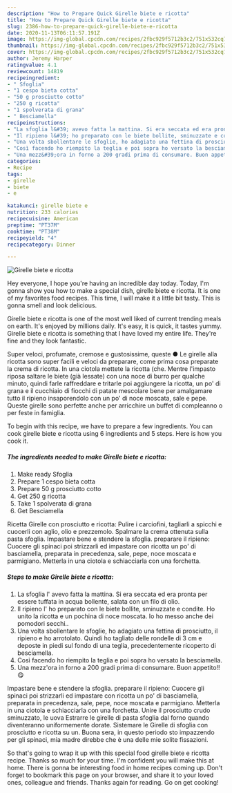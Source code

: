 ```yaml
---
description: "How to Prepare Quick Girelle biete e ricotta"
title: "How to Prepare Quick Girelle biete e ricotta"
slug: 2386-how-to-prepare-quick-girelle-biete-e-ricotta
date: 2020-11-13T06:11:57.191Z
image: https://img-global.cpcdn.com/recipes/2fbc929f5712b3c2/751x532cq70/girelle-biete-e-ricotta-recipe-main-photo.jpg
thumbnail: https://img-global.cpcdn.com/recipes/2fbc929f5712b3c2/751x532cq70/girelle-biete-e-ricotta-recipe-main-photo.jpg
cover: https://img-global.cpcdn.com/recipes/2fbc929f5712b3c2/751x532cq70/girelle-biete-e-ricotta-recipe-main-photo.jpg
author: Jeremy Harper
ratingvalue: 4.1
reviewcount: 14819
recipeingredient:
- " Sfoglia"
- "1 cespo bieta cotta"
- "50 g prosciutto cotto"
- "250 g ricotta"
- "1 spolverata di grana"
- " Besciamella"
recipeinstructions:
- "La sfoglia l&#39; avevo fatta la mattina. Si era seccata ed era pronta per essere tuffata in acqua bollente, salata con un filo di olio."
- "Il ripieno l&#39; ho preparato con le biete bollite, sminuzzate e condite. Ho unito la ricotta e un pochina di noce moscata. Io ho messo anche dei pomodori secchi.."
- "Una volta sbollentare le sfoglie, ho adagiato una fettina di prosciutto, il ripieno e ho arrotolato. Quindi ho tagliato delle rondelle di 3 cm e deposte in piedi sul fondo di una teglia, precedentemente ricoperto di besciamella."
- "Così facendo ho riempito la teglia e poi sopra ho versato la besciamella."
- "Una mezz&#39;ora in forno a 200 gradi prima di consumare. Buon appetito!! 😋"
categories:
- Recipe
tags:
- girelle
- biete
- e

katakunci: girelle biete e 
nutrition: 233 calories
recipecuisine: American
preptime: "PT37M"
cooktime: "PT38M"
recipeyield: "4"
recipecategory: Dinner

---
```



![Girelle biete e ricotta](https://img-global.cpcdn.com/recipes/2fbc929f5712b3c2/751x532cq70/girelle-biete-e-ricotta-recipe-main-photo.jpg)

Hey everyone, I hope you're having an incredible day today. Today, I'm gonna show you how to make a special dish, girelle biete e ricotta. It is one of my favorites food recipes. This time, I will make it a little bit tasty. This is gonna smell and look delicious.

Girelle biete e ricotta is one of the most well liked of current trending meals on earth. It's enjoyed by millions daily. It's easy, it is quick, it tastes yummy. Girelle biete e ricotta is something that I have loved my entire life. They're fine and they look fantastic.

Super veloci, profumate, cremose e gustosissime, queste ● Le girelle alla ricotta sono super facili e veloci da preparare, come prima cosa preparate la crema di ricotta. In una ciotola mettete la ricotta (che. Mentre l&#39;impasto riposa saltare le biete (già lessate) con una noce di burro per qualche minuto, quindi farle raffreddare e tritarle poi aggiungere la ricotta, un po&#39; di grana e il cucchiaio di fiocchi di patate mescolare bene per amalgamare tutto il ripieno insaporendolo con un po&#39; di noce moscata, sale e pepe. Queste girelle sono perfette anche per arricchire un buffet di compleanno o per feste in famiglia.


To begin with this recipe, we have to prepare a few ingredients. You can cook girelle biete e ricotta using 6 ingredients and 5 steps. Here is how you cook it.

<!--inarticleads1-->

##### The ingredients needed to make Girelle biete e ricotta:

1. Make ready  Sfoglia
1. Prepare 1 cespo bieta cotta
1. Prepare 50 g prosciutto cotto
1. Get 250 g ricotta
1. Take 1 spolverata di grana
1. Get  Besciamella


Ricetta Girelle con prosciutto e ricotta: Pulire i carciofini, tagliarli a spicchi e cuocerli con aglio, olio e prezzemolo. Spalmare la crema ottenuta sulla pasta sfoglia. Impastare bene e stendere la sfoglia. preparare il ripieno: Cuocere gli spinaci poi strizzarli ed impastare con ricotta un po&#39; di basciamella, preparata in precedenza, sale, pepe, noce moscata e parmigiano. Metterla in una ciotola e schiacciarla con una forchetta. 

<!--inarticleads2-->

##### Steps to make Girelle biete e ricotta:

1. La sfoglia l&#39; avevo fatta la mattina. Si era seccata ed era pronta per essere tuffata in acqua bollente, salata con un filo di olio.
1. Il ripieno l&#39; ho preparato con le biete bollite, sminuzzate e condite. Ho unito la ricotta e un pochina di noce moscata. Io ho messo anche dei pomodori secchi..
1. Una volta sbollentare le sfoglie, ho adagiato una fettina di prosciutto, il ripieno e ho arrotolato. Quindi ho tagliato delle rondelle di 3 cm e deposte in piedi sul fondo di una teglia, precedentemente ricoperto di besciamella.
1. Così facendo ho riempito la teglia e poi sopra ho versato la besciamella.
1. Una mezz&#39;ora in forno a 200 gradi prima di consumare. Buon appetito!! 😋


Impastare bene e stendere la sfoglia. preparare il ripieno: Cuocere gli spinaci poi strizzarli ed impastare con ricotta un po&#39; di basciamella, preparata in precedenza, sale, pepe, noce moscata e parmigiano. Metterla in una ciotola e schiacciarla con una forchetta. Unire il prosciutto crudo sminuzzato, le uova Estrarre le girelle di pasta sfoglia dal forno quando diventeranno uniformemente dorate. Sistemare le Girelle di sfoglia con prosciutto e ricotta su un. Buona sera, in questo periodo sto impazzendo per gli spinaci, mia madre direbbe che è una delle mie solite fissazioni. 

So that's going to wrap it up with this special food girelle biete e ricotta recipe. Thanks so much for your time. I'm confident you will make this at home. There is gonna be interesting food in home recipes coming up. Don't forget to bookmark this page on your browser, and share it to your loved ones, colleague and friends. Thanks again for reading. Go on get cooking!
